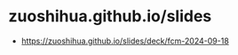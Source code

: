 <!--
theme: gaia 
class:
 - invert
-->

# zuoshihua.github.io/slides

- https://zuoshihua.github.io/slides/deck/fcm-2024-09-18
